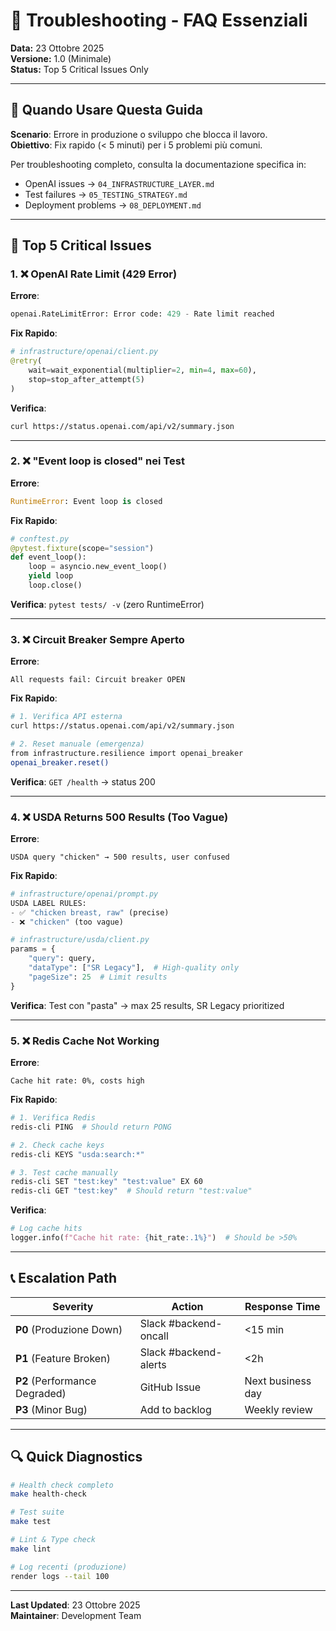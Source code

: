 # 🔧 Troubleshooting - FAQ Essenziali

**Data:** 23 Ottobre 2025  
**Versione:** 1.0 (Minimale)  
**Status:** Top 5 Critical Issues Only

---

## 🎯 Quando Usare Questa Guida

**Scenario**: Errore in produzione o sviluppo che blocca il lavoro.  
**Obiettivo**: Fix rapido (< 5 minuti) per i 5 problemi più comuni.

Per troubleshooting completo, consulta la documentazione specifica in:
- OpenAI issues → `04_INFRASTRUCTURE_LAYER.md`
- Test failures → `05_TESTING_STRATEGY.md`
- Deployment problems → `08_DEPLOYMENT.md`

---

## 🚨 Top 5 Critical Issues

### 1. ❌ OpenAI Rate Limit (429 Error)

**Errore**:
```python
openai.RateLimitError: Error code: 429 - Rate limit reached
```

**Fix Rapido**:
```python
# infrastructure/openai/client.py
@retry(
    wait=wait_exponential(multiplier=2, min=4, max=60),
    stop=stop_after_attempt(5)
)
```

**Verifica**:
```bash
curl https://status.openai.com/api/v2/summary.json
```

---

### 2. ❌ "Event loop is closed" nei Test

**Errore**:
```python
RuntimeError: Event loop is closed
```

**Fix Rapido**:
```python
# conftest.py
@pytest.fixture(scope="session")
def event_loop():
    loop = asyncio.new_event_loop()
    yield loop
    loop.close()
```

**Verifica**: `pytest tests/ -v` (zero RuntimeError)

---

### 3. ❌ Circuit Breaker Sempre Aperto

**Errore**:
```
All requests fail: Circuit breaker OPEN
```

**Fix Rapido**:
```bash
# 1. Verifica API esterna
curl https://status.openai.com/api/v2/summary.json

# 2. Reset manuale (emergenza)
from infrastructure.resilience import openai_breaker
openai_breaker.reset()
```

**Verifica**: `GET /health` → status 200

---

### 4. ❌ USDA Returns 500 Results (Too Vague)

**Errore**:
```
USDA query "chicken" → 500 results, user confused
```

**Fix Rapido**:
```python
# infrastructure/openai/prompt.py
USDA LABEL RULES:
- ✅ "chicken breast, raw" (precise)
- ❌ "chicken" (too vague)

# infrastructure/usda/client.py
params = {
    "query": query,
    "dataType": ["SR Legacy"],  # High-quality only
    "pageSize": 25  # Limit results
}
```

**Verifica**: Test con "pasta" → max 25 results, SR Legacy prioritized

---

### 5. ❌ Redis Cache Not Working

**Errore**:
```
Cache hit rate: 0%, costs high
```

**Fix Rapido**:
```bash
# 1. Verifica Redis
redis-cli PING  # Should return PONG

# 2. Check cache keys
redis-cli KEYS "usda:search:*"

# 3. Test cache manually
redis-cli SET "test:key" "test:value" EX 60
redis-cli GET "test:key"  # Should return "test:value"
```

**Verifica**:
```python
# Log cache hits
logger.info(f"Cache hit rate: {hit_rate:.1%}")  # Should be >50%
```

---

## 📞 Escalation Path

| Severity | Action | Response Time |
|----------|--------|---------------|
| **P0** (Produzione Down) | Slack #backend-oncall | <15 min |
| **P1** (Feature Broken) | Slack #backend-alerts | <2h |
| **P2** (Performance Degraded) | GitHub Issue | Next business day |
| **P3** (Minor Bug) | Add to backlog | Weekly review |

---

## 🔍 Quick Diagnostics

```bash
# Health check completo
make health-check

# Test suite
make test

# Lint & Type check
make lint

# Log recenti (produzione)
render logs --tail 100
```

---

**Last Updated**: 23 Ottobre 2025  
**Maintainer**: Development Team
